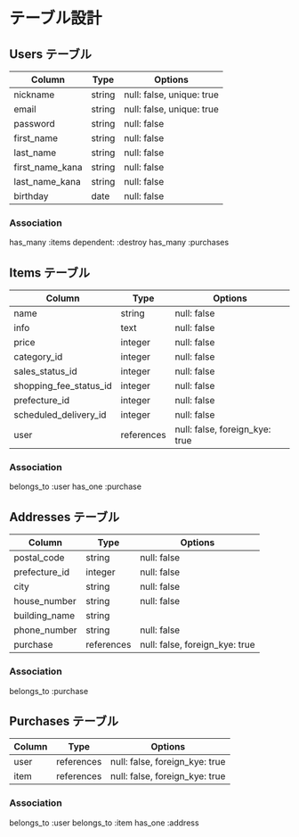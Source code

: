 # テーブル設計

## Users テーブル

| Column          | Type   | Options                   |
| --------------- | ------ | ------------------------- |
| nickname        | string | null: false, unique: true |
| email           | string | null: false, unique: true |
| password        | string | null: false               |
| first_name      | string | null: false               |
| last_name       | string | null: false               |
| first_name_kana | string | null: false               |
| last_name_kana  | string | null: false               |
| birthday        | date   | null: false               |

### Association
has_many :items dependent: :destroy
has_many :purchases

## Items テーブル

| Column                 | Type       | Options                        |
| ---------------------- | ---------- | ------------------------------ |
| name                   | string     | null: false                    |
| info                   | text       | null: false                    |
| price                  | integer    | null: false                    |
| category_id            | integer    | null: false                    |
| sales_status_id        | integer    | null: false                    |
| shopping_fee_status_id | integer    | null: false                    |
| prefecture_id          | integer    | null: false                    |
| scheduled_delivery_id  | integer    | null: false                    |
| user                   | references | null: false, foreign_kye: true |

### Association
belongs_to :user
has_one :purchase

## Addresses テーブル

| Column           | Type       | Options                        |
| ---------------- | ---------- | ------------------------------ |
| postal_code      | string     | null: false                    |
| prefecture_id    | integer    | null: false                    |
| city             | string     | null: false                    |
| house_number     | string     | null: false                    |
| building_name    | string     |                                |
| phone_number     | string     | null: false                    |
| purchase         | references | null: false, foreign_kye: true |

### Association
belongs_to :purchase


## Purchases テーブル

| Column  | Type       | Options                        |
| ------- | ---------- | ------------------------------ |
| user    | references | null: false, foreign_kye: true |
| item    | references | null: false, foreign_kye: true |

### Association
belongs_to :user
belongs_to :item
has_one :address